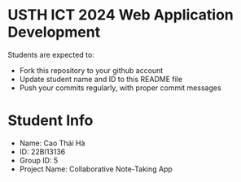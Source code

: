 USTH ICT 2024 Web Application Development
=====================================================

Students are expected to:

* Fork this repository to your github account
* Update student name and ID to this README file
* Push your commits regularly, with proper commit messages

Student Info
=======================

* Name: Cao Thái Hà
* ID: 22BI13136
* Group ID: 5
* Project Name: Collaborative Note-Taking App
